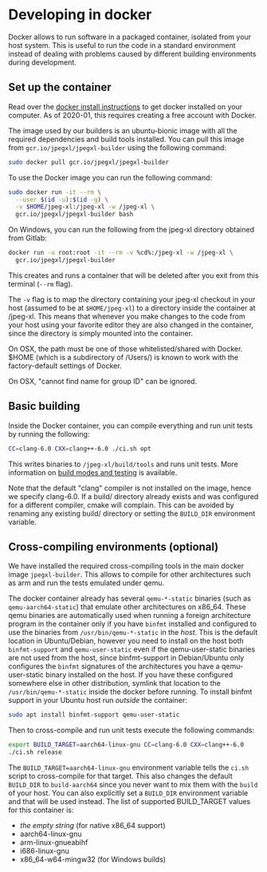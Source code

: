 # Developing in docker

Docker allows to run software in a packaged container, isolated from your host
system. This is useful to run the code in a standard environment instead of
dealing with problems caused by different building environments during
development.

## Set up the container

Read over the [docker install instructions](https://docs.docker.com/install/) to
get docker installed on your computer. As of 2020-01, this requires creating a
free account with Docker.

The image used by our builders is an ubuntu-bionic image with all the required
dependencies and build tools installed. You can pull this image from
`gcr.io/jpegxl/jpegxl-builder` using the following command:

```bash
sudo docker pull gcr.io/jpegxl/jpegxl-builder
```

To use the Docker image you can run the following command:

```bash
sudo docker run -it --rm \
  --user $(id -u):$(id -g) \
  -v $HOME/jpeg-xl:/jpeg-xl -w /jpeg-xl \
  gcr.io/jpegxl/jpegxl-builder bash
```

On Windows, you can run the following from the jpeg-xl directory obtained from
Gitlab:

```bash
docker run -u root:root -it --rm -v %cd%:/jpeg-xl -w /jpeg-xl \
  gcr.io/jpegxl/jpegxl-builder
```

This creates and runs a container that will be deleted after you exit from this
terminal (`--rm` flag).

The `-v` flag is to map the directory containing your jpeg-xl checkout in your
host (assumed to be at `$HOME/jpeg-xl`) to a directory inside the container at
/jpeg-xl. This means that whenever you make changes to the code from your host
using your favorite editor they are also changed in the container, since the
directory is simply mounted into the container.

On OSX, the path must be one of those whitelisted/shared with Docker. $HOME
(which is a subdirectory of /Users/) is known to work with the factory-default
settings of Docker.

On OSX, "cannot find name for group ID" can be ignored.

## Basic building

Inside the Docker container, you can compile everything and run unit tests
by running the following:

```bash
CC=clang-6.0 CXX=clang++-6.0 ./ci.sh opt
```

This writes binaries to `/jpeg-xl/build/tools` and runs unit tests.
More information on [build modes and testing](doc/building_and_testing.md) is
available.

Note that the default "clang" compiler is not installed on the image, hence we
specify clang-6.0. If a build/ directory already exists and was configured for
a different compiler, cmake will complain. This can be avoided by renaming any
existing build/ directory or setting the `BUILD_DIR` environment variable.

## Cross-compiling environments (optional)

We have installed the required cross-compiling tools in the main docker image
`jpegxl-builder`. This allows to compile for other architectures such as arm
and run the tests emulated under qemu.

The docker container already has several `qemu-*-static` binaries (such as
`qemu-aarch64-static`) that emulate other architectures on x86_64. These qemu
binaries are automatically used when running a foreign architecture program in
the container only if you have `binfmt` installed and configured to use the
binaries from `/usr/bin/qemu-*-static` in the *host*. This is the default
location in Ubuntu/Debian, however you need to install on the host both
`binfmt-support` and `qemu-user-static` even if the qemu-user-static binaries
are not used from the host, since binfmt-support in Debian/Ubuntu only
configures the `binfmt` signatures of the architectures you have a
qemu-user-static binary installed on the host. If you have these configured
somewhere else in other distribution, symlink that location to the
`/usr/bin/qemu-*-static` inside the docker before running. To install binfmt
support in your Ubuntu host run *outside* the container:

```bash
sudo apt install binfmt-support qemu-user-static
```

Then to cross-compile and run unit tests execute the following commands:

```bash
export BUILD_TARGET=aarch64-linux-gnu CC=clang-6.0 CXX=clang++-6.0
./ci.sh release
```

The `BUILD_TARGET=aarch64-linux-gnu` environment variable tells the `ci.sh`
script to cross-compile for that target. This also changes the default
`BUILD_DIR` to `build-aarch64` since you never want to mix them with the `build`
of your host. You can also explicitly set a `BUILD_DIR` environment variable and
that will be used instead. The list of supported BUILD_TARGET values for this
container is:

*    *the empty string* (for native x86_64 support)
*    aarch64-linux-gnu
*    arm-linux-gnueabihf
*    i686-linux-gnu
*    x86_64-w64-mingw32 (for Windows builds)
